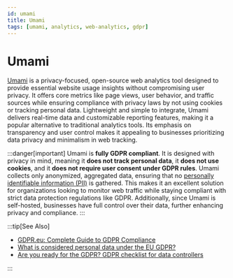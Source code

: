 ```yaml
---
id: umami
title: Umami
tags: [umami, analytics, web-analytics, gdpr]
---
```


# Umami

[Umami](https://umami.is/) is a privacy-focused, open-source web analytics tool designed to provide essential website usage insights without compromising user privacy. It offers core metrics like page views, user behavior, and traffic sources while ensuring compliance with privacy laws by not using cookies or tracking personal data. Lightweight and simple to integrate, Umami delivers real-time data and customizable reporting features, making it a popular alternative to traditional analytics tools. Its emphasis on transparency and user control makes it appealing to businesses prioritizing data privacy and minimalism in web tracking.

:::danger[important]
Umami is **fully GDPR compliant**. It is designed with privacy in mind, meaning it **does not track personal data**, it **does not use cookies**, and it **does not require user consent under GDPR rules**. Umami collects only anonymized, aggregated data, ensuring that no [personally identifiable information (PII)](https://gdpr.eu/eu-gdpr-personal-data/) is gathered. This makes it an excellent solution for organizations looking to monitor web traffic while staying compliant with strict data protection regulations like GDPR. Additionally, since Umami is self-hosted, businesses have full control over their data, further enhancing privacy and compliance.
:::

:::tip[See Also]

- [GDPR.eu: Complete Guide to GDPR Compliance](https://gdpr.eu/)
- [What is considered personal data under the EU GDPR?](https://gdpr.eu/eu-gdpr-personal-data/)
- [Are you ready for the GDPR? GDPR checklist for data controllers](https://gdpr.eu/checklist/)

:::
